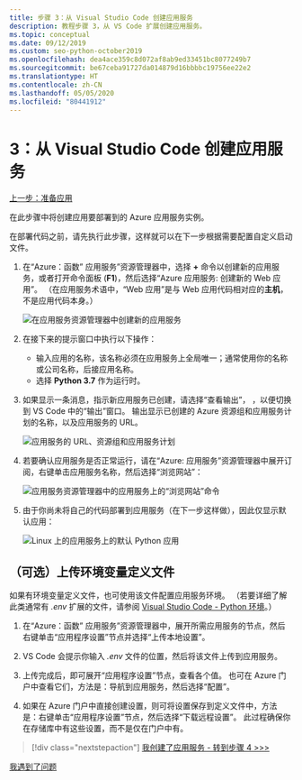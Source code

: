 ```yaml
---
title: 步骤 3：从 Visual Studio Code 创建应用服务
description: 教程步骤 3，从 VS Code 扩展创建应用服务。
ms.topic: conceptual
ms.date: 09/12/2019
ms.custom: seo-python-october2019
ms.openlocfilehash: dea4ace359c8d072af8ab9ed33451bc8077249b7
ms.sourcegitcommit: be67ceba91727da014879d16bbbbc19756ee22e2
ms.translationtype: HT
ms.contentlocale: zh-CN
ms.lasthandoff: 05/05/2020
ms.locfileid: "80441912"
---
```

# <a name="3-create-the-app-service-from-visual-studio-code"></a>3：从 Visual Studio Code 创建应用服务

[上一步：准备应用](tutorial-deploy-app-service-on-linux-02.md)

在此步骤中将创建应用要部署到的 Azure 应用服务实例。

在部署代码之前，请先执行此步骤，这样就可以在下一步根据需要配置自定义启动文件。

1. 在“Azure：函数”  应用服务”资源管理器中，选择 **+** 命令以创建新的应用服务，或者打开命令面板 (**F1**)，然后选择“Azure 应用服务:  创建新的 Web 应用”。 （在应用服务术语中，“Web 应用”是与 Web 应用代码相对应的**主机**，不是应用代码本身。）

    ![在应用服务资源管理器中创建新的应用服务](media/deploy-azure/create-new-app-service-in-app-service-explorer.png)

1. 在接下来的提示窗口中执行以下操作：

    - 输入应用的名称，该名称必须在应用服务上全局唯一；通常使用你的名称或公司名称，后接应用名称。
    - 选择 **Python 3.7** 作为运行时。

1. 如果显示一条消息，指示新应用服务已创建，请选择“查看输出”，  ，以便切换到  VS Code 中的“输出”窗口。 输出显示已创建的 Azure 资源组和应用服务计划的名称，以及应用服务的 URL。

    ![应用服务的 URL、资源组和应用服务计划](media/deploy-azure/url-for-your-new-app-service-and-resource-group-and-plan.png)

1. 若要确认应用服务是否正常运行，请在“Azure:  应用服务”资源管理器中展开订阅，右键单击应用服务名称，然后选择“浏览网站”： 

    ![应用服务资源管理器中的应用服务上的“浏览网站”命令](media/deploy-azure/select-command-to-browse-website-in-app-service.png)

1. 由于你尚未将自己的代码部署到应用服务（在下一步这样做），因此仅显示默认应用：

    ![Linux 上的应用服务上的默认 Python 应用](media/deploy-azure/default-python-app-on-app-service-on-linux.png)

## <a name="optional-upload-an-environment-variable-definitions-file"></a>（可选）上传环境变量定义文件

如果有环境变量定义文件，也可使用该文件配置应用服务环境。 （若要详细了解此类通常有 *.env* 扩展的文件，请参阅 [Visual Studio Code - Python 环境](https://code.visualstudio.com/docs/python/environments#environment-variable-definitions-file)。）

1. 在“Azure：函数”  应用服务”资源管理器中，展开所需应用服务的节点，然后右键单击“应用程序设置”节点并选择“上传本地设置”。  

1. VS Code 会提示你输入 *.env* 文件的位置，然后将该文件上传到应用服务。

1. 上传完成后，即可展开“应用程序设置”节点，查看各个值。  也可在 Azure 门户中查看它们，方法是：导航到应用服务，然后选择“配置”。 

1. 如果在 Azure 门户中直接创建设置，则可将设置保存到定义文件中，方法是：右键单击“应用程序设置”节点，然后选择“下载远程设置”。   此过程确保你在存储库中有这些设置，而不是仅在门户中有。

> [!div class="nextstepaction"]
> [我创建了应用服务 - 转到步骤 4 >>>](tutorial-deploy-app-service-on-linux-04.md)

[我遇到了问题](https://www.research.net/r/PWZWZ52?tutorial=vscode-appservice-python&step=03-create-app-service)
